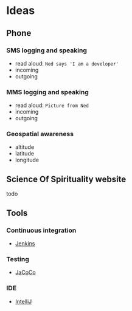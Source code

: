 # Ideas

## Phone

### SMS logging and speaking
 * read aloud: `Ned says 'I am a developer'`
 * incoming
 * outgoing

### MMS logging and speaking
 * read aloud: `Picture from Ned`
 * incoming
 * outgoing

### Geospatial awareness
 * altitude
 * latitude
 * longitude

## Science Of Spirituality website
todo

## Tools

### Continuous integration
 * [Jenkins][jenkins-url]

### Testing
 * [JaCoCo][jacoco-url]

### IDE
 * [IntelliJ][intellij-url] 
 
 
 [jenkins-url]: https://jenkins.io
 [jacoco-url]: http://www.jacoco.org/
 [intellij-url]: http://www.jetbrains.com/idea/
